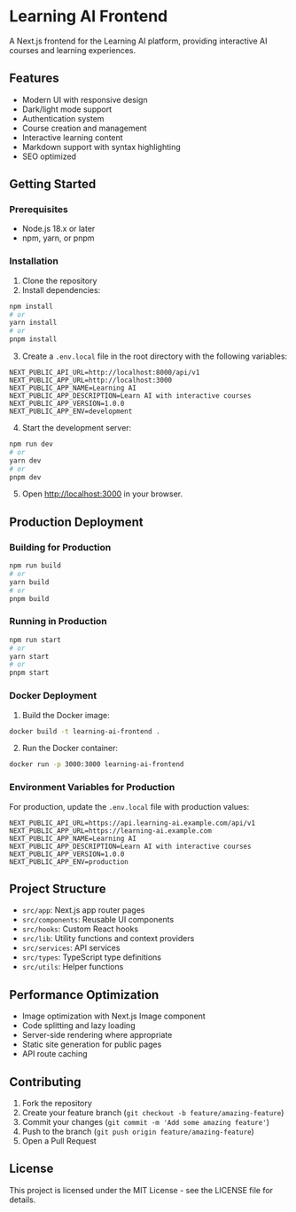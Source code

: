 # Learning AI Frontend

A Next.js frontend for the Learning AI platform, providing interactive AI courses and learning experiences.

## Features

- Modern UI with responsive design
- Dark/light mode support
- Authentication system
- Course creation and management
- Interactive learning content
- Markdown support with syntax highlighting
- SEO optimized

## Getting Started

### Prerequisites

- Node.js 18.x or later
- npm, yarn, or pnpm

### Installation

1. Clone the repository
2. Install dependencies:

```bash
npm install
# or
yarn install
# or
pnpm install
```

3. Create a `.env.local` file in the root directory with the following variables:

```
NEXT_PUBLIC_API_URL=http://localhost:8000/api/v1
NEXT_PUBLIC_APP_URL=http://localhost:3000
NEXT_PUBLIC_APP_NAME=Learning AI
NEXT_PUBLIC_APP_DESCRIPTION=Learn AI with interactive courses
NEXT_PUBLIC_APP_VERSION=1.0.0
NEXT_PUBLIC_APP_ENV=development
```

4. Start the development server:

```bash
npm run dev
# or
yarn dev
# or
pnpm dev
```

5. Open [http://localhost:3000](http://localhost:3000) in your browser.

## Production Deployment

### Building for Production

```bash
npm run build
# or
yarn build
# or
pnpm build
```

### Running in Production

```bash
npm run start
# or
yarn start
# or
pnpm start
```

### Docker Deployment

1. Build the Docker image:

```bash
docker build -t learning-ai-frontend .
```

2. Run the Docker container:

```bash
docker run -p 3000:3000 learning-ai-frontend
```

### Environment Variables for Production

For production, update the `.env.local` file with production values:

```
NEXT_PUBLIC_API_URL=https://api.learning-ai.example.com/api/v1
NEXT_PUBLIC_APP_URL=https://learning-ai.example.com
NEXT_PUBLIC_APP_NAME=Learning AI
NEXT_PUBLIC_APP_DESCRIPTION=Learn AI with interactive courses
NEXT_PUBLIC_APP_VERSION=1.0.0
NEXT_PUBLIC_APP_ENV=production
```

## Project Structure

- `src/app`: Next.js app router pages
- `src/components`: Reusable UI components
- `src/hooks`: Custom React hooks
- `src/lib`: Utility functions and context providers
- `src/services`: API services
- `src/types`: TypeScript type definitions
- `src/utils`: Helper functions

## Performance Optimization

- Image optimization with Next.js Image component
- Code splitting and lazy loading
- Server-side rendering where appropriate
- Static site generation for public pages
- API route caching

## Contributing

1. Fork the repository
2. Create your feature branch (`git checkout -b feature/amazing-feature`)
3. Commit your changes (`git commit -m 'Add some amazing feature'`)
4. Push to the branch (`git push origin feature/amazing-feature`)
5. Open a Pull Request

## License

This project is licensed under the MIT License - see the LICENSE file for details.
